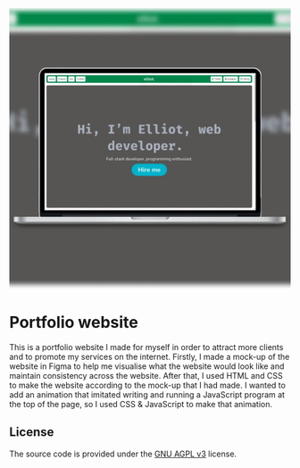 ![Image of the website](titleimage.png)
# Portfolio website
This is a portfolio website I made for myself in order to attract more clients and to promote my services on the internet.
Firstly, I made a mock-up of the website in Figma to help me visualise what the website would look like and maintain consistency across the website.
After that, I used HTML and CSS to make the website according to the mock-up that I had made. I wanted to add an animation that imitated writing and running a JavaScript program at the top of the page, so I used CSS & JavaScript to make that animation.


## License
The source code is provided under the [GNU AGPL v3](https://www.gnu.org/licenses/agpl-3.0.en.html) license.